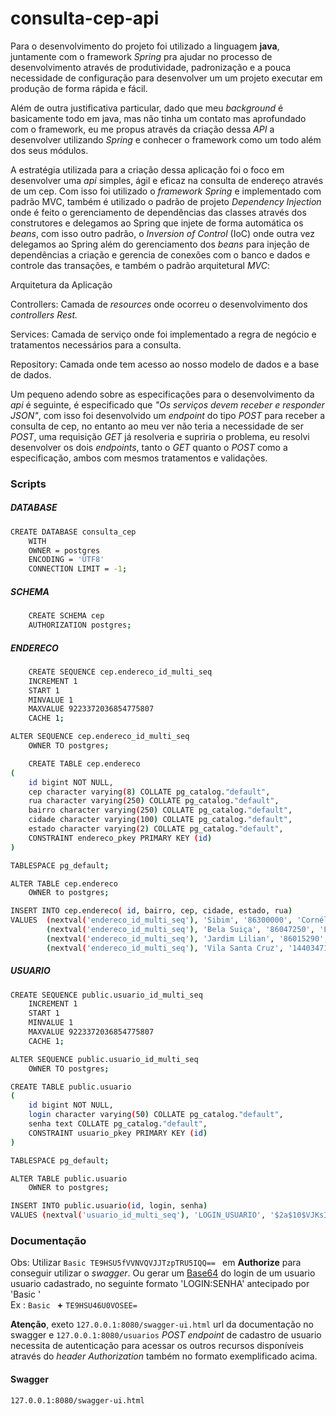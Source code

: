 # consulta-cep-api

Para o desenvolvimento do projeto foi utilizado a linguagem **java**, juntamente com o framework *Spring*  pra ajudar no processo de desenvolvimento através de produtividade, padronização e a pouca necessidade de configuração para desenvolver um um projeto executar em produção de forma rápida e fácil. 

Além de outra justificativa particular, dado que meu *background* é basicamente todo em java, mas não tinha um contato mas aprofundado com o framework, eu me propus através da criação dessa *API* a desenvolver utilizando *Spring* e conhecer o framework como um todo além dos seus módulos.

A estratégia utilizada para a criação dessa aplicação foi o foco em desenvolver uma *api* simples, ágil e eficaz na consulta de endereço através de um cep. 
Com isso foi utilizado o *framework* *Spring* e implementado com padrão MVC, também é utilizado o padrão de projeto *Dependency Injection* onde é feito o gerenciamento de dependências das classes através dos construtores e delegamos ao Spring que injete de forma automática os *beans*, com isso outro padrão, o *Inversion of Control* (IoC) onde outra vez delegamos ao Spring além do gerenciamento dos *beans* para injeção de dependências a criação e gerencia de conexões com o banco e dados e controle das transações, e também o padrão arquitetural *MVC*:

Arquitetura da Aplicação

Controllers: Camada de *resources* onde ocorreu o desenvolvimento dos *controllers Rest.*

Services: Camada de serviço onde foi implementado a regra de negócio e tratamentos necessários para a consulta.

Repository: Camada onde tem acesso ao nosso modelo de dados e a base de dados.

Um pequeno adendo sobre as especificações para o desenvolvimento da *api* é seguinte, é especificado que *"Os serviços devem receber e responder JSON"*, com isso foi desenvolvido um *endpoint* do tipo *POST* para receber a consulta de cep, no entanto ao meu ver não teria a necessidade de ser *POST*, uma requisição *GET* já resolveria e supriria o problema, eu resolvi desenvolver os dois *endpoints*, tanto o *GET* quanto o *POST* como a especificação, ambos com mesmos tratamentos e validações.


### Scripts

##### DATABASE
```sh
CREATE DATABASE consulta_cep
    WITH 
    OWNER = postgres
    ENCODING = 'UTF8'
    CONNECTION LIMIT = -1;
```

##### SCHEMA
```sh
    CREATE SCHEMA cep
    AUTHORIZATION postgres;
```

##### ENDERECO
```sh
    CREATE SEQUENCE cep.endereco_id_multi_seq
    INCREMENT 1
    START 1
    MINVALUE 1
    MAXVALUE 9223372036854775807
    CACHE 1;

ALTER SEQUENCE cep.endereco_id_multi_seq
    OWNER TO postgres;

    CREATE TABLE cep.endereco
(
    id bigint NOT NULL,
    cep character varying(8) COLLATE pg_catalog."default",
    rua character varying(250) COLLATE pg_catalog."default",
    bairro character varying(250) COLLATE pg_catalog."default",
    cidade character varying(100) COLLATE pg_catalog."default",
    estado character varying(2) COLLATE pg_catalog."default",
    CONSTRAINT endereco_pkey PRIMARY KEY (id)
)

TABLESPACE pg_default;

ALTER TABLE cep.endereco
    OWNER to postgres;

INSERT INTO cep.endereco( id, bairro, cep, cidade, estado, rua)
VALUES  (nextval('endereco_id_multi_seq'), 'Sibim', '86300000', 'Cornélio Procópio', 'PR', 'Antonio Milanez'),
		(nextval('endereco_id_multi_seq'), 'Bela Suiça', '86047250', 'Londrina', 'PR', 'Avenida Adhemar Pereira de Barros'),
		(nextval('endereco_id_multi_seq'), 'Jardim Lilian', '86015290', 'Londrina', 'PR', 'Rua José Leite de Carvalho'),
		(nextval('endereco_id_multi_seq'), 'Vila Santa Cruz', '14403471', 'Franca', 'SP', 'Rua Arnulpho de Lima');
```

##### USUARIO
```sh
CREATE SEQUENCE public.usuario_id_multi_seq
    INCREMENT 1
    START 1
    MINVALUE 1
    MAXVALUE 9223372036854775807
    CACHE 1;

ALTER SEQUENCE public.usuario_id_multi_seq
    OWNER TO postgres;

CREATE TABLE public.usuario
(
    id bigint NOT NULL,
    login character varying(50) COLLATE pg_catalog."default",
    senha text COLLATE pg_catalog."default",
    CONSTRAINT usuario_pkey PRIMARY KEY (id)
)

TABLESPACE pg_default;

ALTER TABLE public.usuario
    OWNER to postgres;

INSERT INTO public.usuario(id, login, senha)
VALUES (nextval('usuario_id_multi_seq'), 'LOGIN_USUARIO', '$2a$10$VJKsIqdRy/b21v/hZIMR..VC3q5gz44s6lsoNV73o1EXgvYiapKWS');

```

### Documentação 
Obs: Utilizar ```Basic TE9HSU5fVVNVQVJJTzpTRU5IQQ== ``` em **Authorize** para conseguir utilizar o *swagger*.
Ou gerar um [Base64](https://www.base64encode.org/) do login de um usuario usuario cadastrado, no seguinte formato 'LOGIN:SENHA' antecipado por 'Basic '<br />
Ex : ```Basic ``` **+** ``` TE9HSU46U0VOSEE= ```

**Atenção**, exeto ```127.0.0.1:8080/swagger-ui.html``` url da documentação no swagger e ```127.0.0.1:8080/usuarios``` *POST* *endpoint* de cadastro de usuario necessita de autenticação para acessar os outros recursos disponíveis através do *header* *Authorization* também no formato exemplificado acima.


#### Swagger
```sh
127.0.0.1:8080/swagger-ui.html
```



